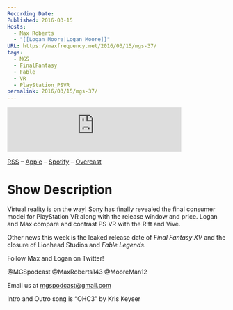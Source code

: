 ```yaml
---
Recording Date: 
Published: 2016-03-15
Hosts:
  - Max Roberts
  - "[[Logan Moore|Logan Moore]]"
URL: https://maxfrequency.net/2016/03/15/mgs-37/
tags:
  - MGS
  - FinalFantasy
  - Fable
  - VR
  - PlayStation_PSVR
permalink: 2016/03/15/mgs-37/
---
```

<iframe src="https://podcasters.spotify.com/pod/show/millennialgamingspeak/embed/episodes/Episode-37-The-Virtual-Reality-Breakdown-e1adhr1/a-a6ts40d" height="102px" width="400px" frameborder="0" scrolling="no"></iframe>

[RSS](https://anchor.fm/s/74aa3858/podcast/rss) – [Apple](https://podcasts.apple.com/us/podcast/episode-3-gdc-wrap-up/id1000915981?i=1000542222515) – [Spotify](https://open.spotify.com/episode/7wePXT4Bt22LWifVLx3n8y) – [Overcast](https://overcast.fm/+EtIgeWxEU)
# Show Description 

Virtual reality is on the way! Sony has finally revealed the final consumer model for PlayStation VR along with the release window and price. Logan and Max compare and contrast PS VR with the Rift and Vive.

Other news this week is the leaked release date of *Final Fantasy XV* and the closure of Lionhead Studios and *Fable Legends*.

Follow Max and Logan on Twitter!

@MGSpodcast
@MaxRoberts143
@MooreMan12

Email us at mgspodcast@gmail.com

Intro and Outro song is “OHC3” by Kris Keyser